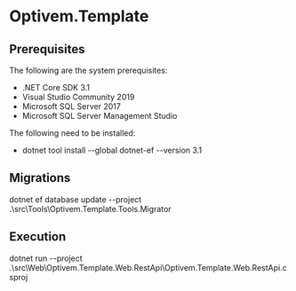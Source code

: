 # Optivem.Template

## Prerequisites

The following are the system prerequisites:

* .NET Core SDK 3.1
* Visual Studio Community 2019
* Microsoft SQL Server 2017
* Microsoft SQL Server Management Studio

The following need to be installed:

* dotnet tool install --global dotnet-ef --version 3.1

## Migrations

dotnet ef database update --project .\src\Tools\Optivem.Template.Tools.Migrator

## Execution

dotnet run --project .\src\Web\Optivem.Template.Web.RestApi\Optivem.Template.Web.RestApi.csproj